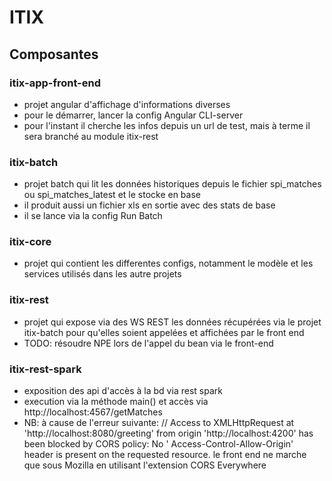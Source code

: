 # ITIX

## Composantes

### itix-app-front-end

- projet angular d'affichage d'informations diverses
- pour le démarrer, lancer la config Angular CLI-server
- pour l'instant il cherche les infos depuis un url de test, mais à terme il sera branché au module itix-rest

### itix-batch

- projet batch qui lit les données historiques depuis le fichier spi_matches ou spi_matches_latest et le stocke en base
- il produit aussi un fichier xls en sortie avec des stats de base
- il se lance via la config Run Batch

### itix-core

- projet qui contient les differentes configs, notamment le modèle et les services utilisés dans les autre projets

### itix-rest

- projet qui expose via des WS REST les données récupérées via le projet itix-batch pour qu'elles soient appelées et affichées par le front end
- TODO: résoudre NPE lors de l'appel du bean via le front-end

### itix-rest-spark

- exposition des api d'accès à la bd via rest spark
- execution via la méthode main() et accès via  http://localhost:4567/getMatches
- NB: à cause de l'erreur suivante:
  // Access to XMLHttpRequest at 'http://localhost:8080/greeting' from origin 'http://localhost:4200' has been blocked by CORS policy: No '
  Access-Control-Allow-Origin' header is present on the requested resource. le front end ne marche que sous Mozilla en utilisant l'extension CORS Everywhere

